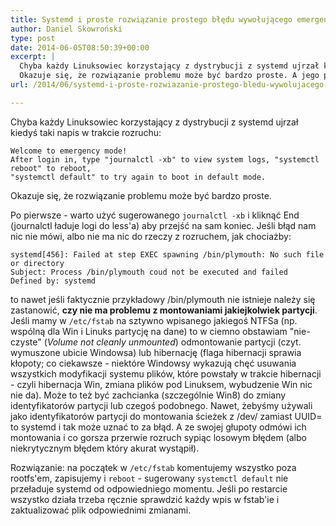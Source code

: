 ```yaml
---
title: Systemd i proste rozwiązanie prostego błędu wywołującego emergency mode
author: Daniel Skowroński
type: post
date: 2014-06-05T08:50:39+00:00
excerpt: |
  Chyba każdy Linuksowiec korzystający z dystrybucji z systemd ujrzał kiedyś taki napis w trakcie rozruchu: Welcome to emergency mode! After login in, type "journalctl -xb" to view system logs, "systemctl reboot" to reboot, "systemctl default" to try again to boot in default mode.
  Okazuje się, że rozwiązanie problemu może być bardzo proste. A jego przyczyną jest zwykle Windows, który psuje swoje dyski tak, że Linuks nie chce ich montować.
url: /2014/06/systemd-i-proste-rozwiazanie-prostego-bledu-wywolujacego-emergency-mode/

---
```

Chyba każdy Linuksowiec korzystający z dystrybucji z systemd ujrzał kiedyś taki napis w trakcie rozruchu:

```
Welcome to emergency mode! 
After login in, type "journalctl -xb" to view system logs, "systemctl reboot" to reboot, 
"systemctl default" to try again to boot in default mode.
```


Okazuje się, że rozwiązanie problemu może być bardzo proste.

Po pierwsze - warto użyć sugerowanego `journalctl -xb` i kliknąć End (journalctl ładuje logi do less'a) aby przejść na sam koniec. Jeśli błąd nam nic nie mówi, albo nie ma nic do rzeczy z rozruchem, jak chociażby:

```
systemd[456]: Failed at step EXEC spawning /bin/plymouth: No such file or directory
Subject: Process /bin/plymouth coud not be executed and failed
Defined by: systemd
```


to nawet jeśli faktycznie przykładowy /bin/plymouth nie istnieje należy się zastanowić, **czy nie ma problemu z montowaniami jakiejkolwiek partycji**. Jeśli mamy w `/etc/fstab` na sztywno wpisanego jakiegoś NTFSa (np. wspólną dla Win i Linuks partycję na dane) to w ciemno obstawiam "nie-czyste" (_Volume not cleanly unmounted_) odmontowanie partycji (czyt. wymuszone ubicie Windowsa) lub hibernację (flaga hibernacji sprawia kłopoty; co ciekawsze - niektóre Windowsy wykazują chęć usuwania wszystkich modyfikacji systemu plików, które powstały w trakcie hibernacji - czyli hibernacja Win, zmiana plików pod Linuksem, wybudzenie Win nic nie da). Może to też być zachcianka (szczególnie Win8) do zmiany identyfikatorów partycji lub czegoś podobnego. Nawet, żebyśmy używali jako identyfikatorów partycji do montowania ścieżek z /dev/ zamiast UUID= to systemd i tak może uznać to za błąd. A ze swojej głupoty odmówi ich montowania i co gorsza przerwie rozruch sypiąc losowym błędem (albo niekrytycznym błędem który akurat wystąpił).

Rozwiązanie: na początek w `/etc/fstab` komentujemy wszystko poza rootfs'em, zapisujemy i `reboot` - sugerowany `systemctl default` nie przeładuje systemd od odpowiedniego momentu. Jeśli po restarcie wszystko działa trzeba ręcznie sprawdzić każdy wpis w fstab'ie i zaktualizować plik odpowiednimi zmianami.